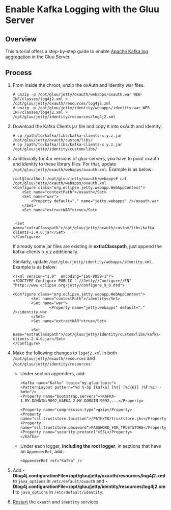 # Enable Kafka Logging with the Gluu Server

## Overview

This tutorial offers a step-by-step guide to enable [Apache Kafka log aggregation](https://kafka.apache.org) in the Gluu Server. 

## Process

1. From inside the chroot, unzip the oxAuth and Identity war files.

    ```
    # unzip -p /opt/gluu/jetty/oxauth/webapps/oxauth.war WEB-INF/classes/log4j2.xml > /opt/gluu/jetty/oxauth/resources/log4j2.xml
    # unzip -p /opt/gluu/jetty/identity/webapps/identity.war WEB-INF/classes/log4j2.xml > /opt/gluu/jetty/identity/resources/log4j2.xml
    ```
1. Download the Kafka Clients jar file and copy it into oxAuth and Identity.

    ```
    # cp /path/to/kafka/libs/kafka-clients-x.y.z.jar /opt/gluu/jetty/oxauth/custom/libs/
    # cp /path/to/kafka/libs/kafka-clients-x.y.z.jar /opt/gluu/jetty/identity/custom/libs/
    ```
1. Additionally for 4.x versions of gluu-servers, you have to point oxauth and idenitty to these library files.
For that, update `/opt/gluu/jetty/oxauth/webapps/oxauth.xml`. Example is as below:
    ```
    root@localhost:/opt/gluu/jetty/oxauth/webapps# cat /opt/gluu/jetty/oxauth/webapps/oxauth.xml 
    <Configure class="org.eclipse.jetty.webapp.WebAppContext">
    	<Set name="contextPath">/oxauth</Set>
    	<Set name="war">
    		<Property default="." name="jetty.webapps" />/oxauth.war
     	</Set>
    	<Set name="extractWAR">true</Set>

	
     <Set name="extraClasspath">/opt/gluu/jetty/oxauth/custom/libs/kafka-clients-2.4.0.jar</Set>
    </Configure>
    ```
     If already some jar files are existing in **extraClasspath**, just append the kafka-clients-x.y.z additionally.

     Similarly, update `/opt/gluu/jetty/identity/webapps/identity.xml`. Example is as below:
    ```
    <?xml version="1.0"  encoding="ISO-8859-1"?>
    <!DOCTYPE Configure PUBLIC "-//Jetty//Configure//EN" "http://www.eclipse.org/jetty/configure_9_0.dtd">

    <Configure class="org.eclipse.jetty.webapp.WebAppContext">
            <Set name="contextPath">/identity</Set>
            <Set name="war">
                    <Property name="jetty.webapps" default="." />/identity.war
            </Set>
            <Set name="extractWAR">true</Set>
     
            <Set name="extraClasspath">/opt/gluu/jetty/identity/custom/libs/kafka-clients-2.4.0.jar</Set>
    </Configure>
    ```
1. Make the following changes to `log4j2.xml` in both `/opt/gluu/jetty/oxauth/resources` and `/opt/gluu/jetty/identity/resources`:
    - Under section appenders, add:

        ```
        <Kafka name="Kafka" topic="my-gluu-topic">
        <PatternLayout pattern="%d %-5p [kafka] [%t] [%C{6}] (%F:%L) - %m%n"/>  
        <Property name="bootstrap.servers"=>KAFKA-1.MY.DOMAIN:9092,KAFKA-2.MY.DOMAIN:9092,...</Property>
    
        <Property name="compression.type">gzip</Property>
        <Property name="ssl.truststore.location">/PATH/TO/truststore.jks</Property>
        <Property name="ssl.truststore.password">PASSWORD_FOR_TRUSTSTORE</Property>
        <Property name="security.protocol">SSL</Property>
        </Kafka>
        ```
    
    - Under each logger, **including the root logger**, in sections that have an `AppenderRef`, add:
    
        ```
        <AppenderRef ref="Kafka" />
        ```
1. Add **-Dlog4j.configurationFile=/opt/gluu/jetty/oxauth/resources/log4j2.xml** to `java_options` in `/etc/default/oxauth` and  **-Dlog4j.configurationFile=/opt/gluu/jetty/identity/resources/log4j2.xml** to `java_options` in `/etc/default/identity`.

1. [Restart](../operation/services.md#restart) the `oxauth` and `identity` services
